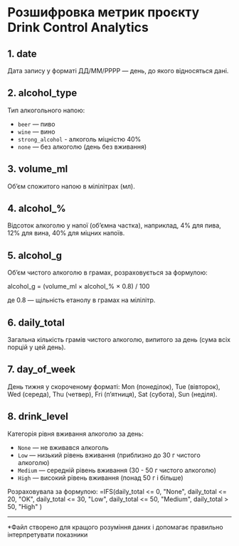# Розшифровка метрик проєкту Drink Control Analytics

## 1. date  
Дата запису у форматі ДД/ММ/РРРР — день, до якого відносяться дані.

## 2. alcohol_type  
Тип алкогольного напою:  
- `beer` — пиво  
- `wine` — вино
- `strong_alcohol` - алкоголь міцністю 40%
- `none` — без алкоголю (день без вживання)  


## 3. volume_ml  
Об’єм спожитого напою в мілілітрах (мл).

## 4. alcohol_%  
Відсоток алкоголю у напої (об’ємна частка), наприклад, 4% для пива, 12% для вина, 40% для міцних напоїв.

## 5. alcohol_g  
Об’єм чистого алкоголю в грамах, розраховується за формулою:

alcohol_g = (volume_ml × alcohol_% × 0.8) / 100

де 0.8 — щільність етанолу в грамах на мілілітр.

## 6. daily_total  
Загальна кількість грамів чистого алкоголю, випитого за день (сума всіх порцій у цей день).

## 7. day_of_week  
День тижня у скороченому форматі: Mon (понеділок), Tue (вівторок), Wed (середа), Thu (четвер), Fri (п’ятниця), Sat (субота), Sun (неділя).

## 8. drink_level  
Категорія рівня вживання алкоголю за день:  
- `None` — не вживався алкоголь  
- `Low` — низький рівень вживання (приблизно до 30 г чистого алкоголю)   
- `Medium` — середній рівень вживання (30 - 50 г чистого алкоголю) 
- `High` — високий рівень вживання (понад 50 г і більше)   

Розраховувала за формулою:
=IFS(daily_total <= 0, "None",
  daily_total <= 20, "OK",
  daily_total <= 30, "Low",
  daily_total <= 50, "Medium",
  daily_total > 50, "High"
)

---

*Файл створено для кращого розуміння даних і допомагає правильно інтерпретувати показники
